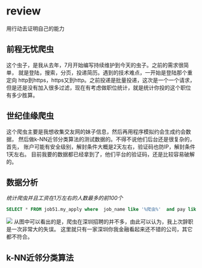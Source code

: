 # review
用行动去证明自己的能力

## 前程无忧爬虫
这个虫子，是我从去年，7月开始编写持续维护到今天的虫子。之前的需求很简单，
就是登陆，搜索，分页，投递简历。遇到的技术难点，一开始是登陆那个重定向
http到https，https又到http。之前投递是批量投递，这次是一个一个请求，
但是还是没有加入很多过滤，现在有考虑做职位统计，就是统计你投的这个职位
有多少胜算。

## 世纪佳缘爬虫
这个爬虫主要是我想收集交友网的妹子信息，然后再用程序模拟约会生成约会数据，
然后做k-NN近邻分类算法的测试数据的。不得不说他们后台还是很复杂的，首先，
账户可能有安全级别，解封条件大概是2天左右，验证码也防IP，解封条件1天左右。
目前我要的数据都已经拿到了，他们平台的验证码，还是比较容易破解的。

## 数据分析 
*统计爬虫并且工资在1万左右的人数最多的前100个*
```sql
SELECT * FROM job51.my_apply where  job_name like '%爬虫%'  and pay like '%1.%' order by submit_nums desc limit 100;
```
![](https://github.com/shi-cong/review/blob/master/data/%E5%B1%8F%E5%B9%95%E5%BF%AB%E7%85%A7%202017-10-05%20%E4%B8%8A%E5%8D%886.15.58.png)
从图中可以看出的是，爬虫在深圳招聘的并不多，由此可以认为，我上次辞职是一次非常大的失误。
这里就只有一家深圳你我金融看起来还不错的公司，其它都不符合。

## k-NN近邻分类算法
